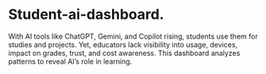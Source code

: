 # Student-ai-dashboard.
With AI tools like ChatGPT, Gemini, and Copilot rising, students use them for studies and projects. Yet, educators lack visibility into usage, devices, impact on grades, trust, and cost awareness. This dashboard analyzes patterns to reveal AI’s role in learning.
